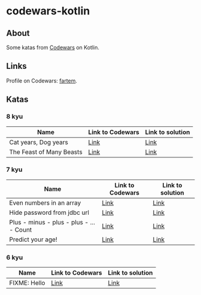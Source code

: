 # codewars-kotlin 

## About

Some katas from [Codewars](https://www.codewars.com) on Kotlin.

## Links

Profile on Codewars: [fartem](https://www.codewars.com/users/fartem).

## Katas

### 8 kyu

| Name | Link to Codewars | Link to solution |
| --- | --- | --- |
| Cat years, Dog years | [Link](https://www.codewars.com/kata/5a6663e9fd56cb5ab800008b) | [Link](./src/main/kotlin/com/smlnskgmail/jaman/codewarskotlin/kyu8/CatYearsDogYears.kt) |
| The Feast of Many Beasts | [Link](https://www.codewars.com/kata/5aa736a455f906981800360d) | [Link](./src/main/kotlin/com/smlnskgmail/jaman/codewarskotlin/kyu8/TheFeastOfManyBeasts.kt) |

### 7 kyu

| Name | Link to Codewars | Link to solution |
| --- | --- | --- |
| Even numbers in an array | [Link](https://www.codewars.com/kata/5a431c0de1ce0ec33a00000c) | [Link](./src/main/kotlin/com/smlnskgmail/jaman/codewarskotlin/kyu7/EvenNumbersInAnArray.kt) |
| Hide password from jdbc url | [Link](https://www.codewars.com/kata/5a726f16373c2ee6c60000db) | [Link](./src/main/kotlin/com/smlnskgmail/jaman/codewarskotlin/kyu7/HidePasswordFromJDBCUrl.kt) |
| Plus - minus - plus - plus - ... - Count | [Link](https://www.codewars.com/kata/5bbb8887484fcd36fb0020ca) | [Link](./src/main/kotlin/com/smlnskgmail/jaman/codewarskotlin/kyu7/PlusMinusPlusPlusCount.kt) |
| Predict your age! | [Link](https://www.codewars.com/kata/5aff237c578a14752d0035ae) | [Link](./src/main/kotlin/com/smlnskgmail/jaman/codewarskotlin/kyu7/PredictYourAge.kt) |

### 6 kyu

| Name | Link to Codewars | Link to solution |
| --- | --- | --- |
| FIXME: Hello | [Link](https://www.codewars.com/kata/5b0a80ce84a30f4762000069) | [Link](./src/main/kotlin/com/smlnskgmail/jaman/codewarskotlin/kyu6/FIXMEHello.kt) |
